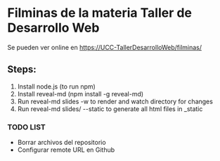 Filminas de la materia Taller de Desarrollo Web
====================================================

Se pueden ver online en [https://UCC-TallerDesarrolloWeb/filminas/](https://ucc-tallerdesarrolloweb.github.io/filminas/index.html)


Steps:
------

1. Install node.js (to run npm)
2. Install reveal-md (npm install -g reveal-md)
3. Run reveal-md slides -w to render and watch directory for changes
4. Run reveal-md slides/ --static to generate all html files in _static

### TODO LIST
* Borrar archivos del repositorio
* Configurar remote URL en Github

